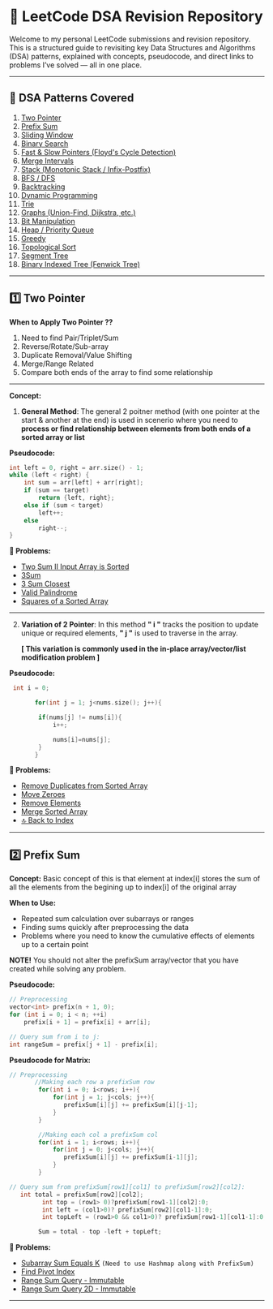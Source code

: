 # 📘 LeetCode DSA Revision Repository

Welcome to my personal LeetCode submissions and revision repository. 
This is a structured guide to revisiting key Data Structures and Algorithms (DSA) patterns, explained with concepts, pseudocode, and direct links to problems I’ve solved — all in one place.

---

## 🧠 DSA Patterns Covered

1. [Two Pointer](#1️⃣-two-pointer)
2. [Prefix Sum](#2️⃣-prefix-sum)
3. [Sliding Window](#3️⃣-sliding-window)
4. [Binary Search](#4️⃣-binary-search)
5. [Fast & Slow Pointers (Floyd's Cycle Detection)](#5️⃣-fast--slow-pointers-floyds-cycle-detection)
6. [Merge Intervals](#6️⃣-merge-intervals)
7. [Stack (Monotonic Stack / Infix-Postfix)](#7️⃣-stack-monotonic-stack--infix-postfix)
8. [BFS / DFS](#8️⃣-bfs--dfs)
9. [Backtracking](#9️⃣-backtracking)
10. [Dynamic Programming](#🔟-dynamic-programming)
11. [Trie](#11️⃣-trie)
12. [Graphs (Union-Find, Dijkstra, etc.)](#12️⃣-graphs-union-find-dijkstra-etc)
13. [Bit Manipulation](#13️⃣-bit-manipulation)
14. [Heap / Priority Queue](#14️⃣-heap--priority-queue)
15. [Greedy](#15️⃣-greedy)
16. [Topological Sort](#16️⃣-topological-sort)
17. [Segment Tree](#17️⃣-segment-tree)
18. [Binary Indexed Tree (Fenwick Tree)](#18️⃣-binary-indexed-tree-fenwick-tree)

---

## 1️⃣ Two Pointer

**When to Apply Two Pointer ??**
1. Need to find Pair/Triplet/Sum
2. Reverse/Rotate/Sub-array
3. Duplicate Removal/Value Shifting
4. Merge/Range Related
5. Compare both ends of the array to find some relationship

---
   

**Concept:**  
1. **General Method**:
    The general 2 poitner method (with one pointer at the start & another at the end) is used in scenerio where you need to **process or find relationship between elements from both ends of a sorted array or list**

**Pseudocode:**
```cpp
int left = 0, right = arr.size() - 1;
while (left < right) {
    int sum = arr[left] + arr[right];
    if (sum == target)
        return {left, right};
    else if (sum < target)
        left++;
    else
        right--;
}
````


**🧩 Problems:**

* [Two Sum II Input Array is Sorted](./167-two-sum-ii-input-array-is-sorted)
* [3Sum](./15-3sum)
* [3 Sum Closest](./16-3sum-closest)
* [Valid Palindrome](./9-palindrome-number)
* [Squares of a Sorted Array](./1019-squares-of-a-sorted-array)

---

2. **Variation of 2 Pointer**:
    In this method **" i "** tracks the position to update unique or required elements, **" j "** is used to traverse in the array.
   
    **[ This variation is commonly used in the in-place array/vector/list modification problem ]**

**Pseudocode:**
```cpp
 int i = 0;

       for(int j = 1; j<nums.size(); j++){

        if(nums[j] != nums[i]){
            i++;

            nums[i]=nums[j];
        }
       }
````

**🧩 Problems:**

* [Remove Duplicates from Sorted Array](./26-remove-duplicates-from-sorted-array)
* [Move Zeroes](./283-move-zeroes)
* [Remove Elements](./27-remove-element)
* [Merge Sorted Array](./88-merge-sorted-array)
* [🔝 Back to Index](##-🧠-dsa-patterns-covered)
                                              
---


## 2️⃣ Prefix Sum

**Concept:**
Basic concept of this is that element at index[i] stores the sum of all the elements from the begining up to index[i] of the original array


**When to Use:**

* Repeated sum calculation over subarrays or ranges
* Finding sums quickly after preprocessing the data
* Problems where you need to know the cumulative effects of elements up to a certain point

**NOTE!** You should not alter the prefixSum array/vector that you have created while solving any problem.

**Pseudocode:**

```cpp
// Preprocessing
vector<int> prefix(n + 1, 0);
for (int i = 0; i < n; ++i)
    prefix[i + 1] = prefix[i] + arr[i];

// Query sum from i to j:
int rangeSum = prefix[j + 1] - prefix[i];
```

**Pseudocode for Matrix:**

```cpp
// Preprocessing
       //Making each row a prefixSum row
        for(int i = 0; i<rows; i++){
            for(int j = 1; j<cols; j++){
               prefixSum[i][j] += prefixSum[i][j-1];
            }
        }

        //Making each col a prefixSum col
        for(int i = 1; i<rows; i++){  
            for(int j = 0; j<cols; j++){
               prefixSum[i][j] += prefixSum[i-1][j];
            }
        }

// Query sum from prefixSum[row1][col1] to prefixSum[row2][col2]:
   int total = prefixSum[row2][col2];
         int top = (row1> 0)?prefixSum[row1-1][col2]:0;
         int left = (col1>0)? prefixSum[row2][col1-1]:0;
         int topLeft = (row1>0 && col1>0)? prefixSum[row1-1][col1-1]:0;

        Sum = total - top -left + topLeft;


```
**🧩 Problems:**

* [Subarray Sum Equals K](./Prefix%20Sum/Subarray%20Sum%20Equals%20K/README.md) ````(Need to use Hashmap along with PrefixSum)````
* [Find Pivot Index](./724-find-pivot-index)
* [Range Sum Query - Immutable](./303-range-sum-query-immutable)
* [Range Sum Query 2D - Immutable](./304-range-sum-query-2d-immutable)

---


